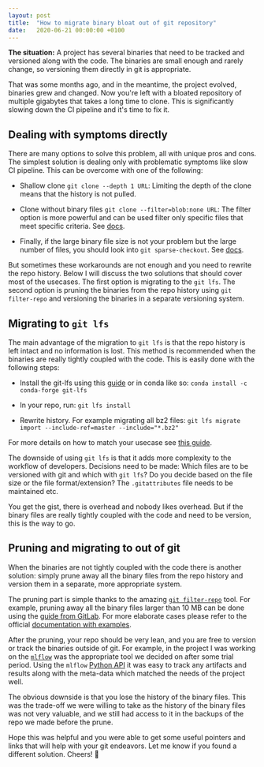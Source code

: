 ```yaml
---
layout: post
title:  "How to migrate binary bloat out of git repository"
date:   2020-06-21 00:00:00 +0100
---
```


<div class="page-body"><p id="907bc591-58b8-48fe-91c9-bfb7e0d06966" class=""><strong>The situation:</strong> A project has several binaries that need to be tracked and versioned along with the code. The binaries are small enough and rarely change, so versioning them directly in git is appropriate.</p><p id="2fee7b63-0896-4010-9121-a47da3d687af" class="">That was some months ago, and in the meantime, the project evolved, binaries grew and changed. Now you're left with a bloated repository of multiple gigabytes that takes a long time to clone. This is significantly slowing down the CI pipeline and it's time to fix it.</p><h2 id="6a23a05c-f86a-44fc-8c27-1a6fd0debdec" class="">Dealing with symptoms directly</h2><p id="4d799a62-5fcf-48b8-b398-24de358368ae" class="">There are many options to solve this problem, all with unique pros and cons. The simplest solution is dealing only with problematic symptoms like slow CI pipeline. This can be overcome with one of the following:</p><ul id="a4d928e3-99ad-4c47-8e1e-00b7fe1b5ea9" class="bulleted-list"><li>Shallow clone <code>git clone --depth 1 URL</code>: Limiting the depth of the clone means that the history is not pulled. </li></ul><ul id="bbad9cea-fc88-4976-bd08-5786bcaeb16e" class="bulleted-list"><li>Clone without binary files <code>git clone --filter=blob:none URL</code>: The filter option is more powerful and can be used filter only specific files that meet specific criteria. See <a href="https://github.com/git/git/blob/d98273ba77e1ab9ec755576bc86c716a97bf59d7/Documentation/rev-list-options.txt#L869">docs</a>.</li></ul><ul id="ac2c38f0-fc62-4ded-be0f-e3410dfb99c3" class="bulleted-list"><li>Finally, if the large binary file size is not your problem but the large number of files, you should look into <code>git sparse-checkout</code>. See <a href="https://git-scm.com/docs/git-sparse-checkout">docs</a>.</li></ul><p id="42b388e0-b311-4a54-8629-847c1966834f" class="">But sometimes these workarounds are not enough and you need to rewrite the repo history. Below I will discuss the two solutions that should cover most of the usecases. The first option is  migrating to the <code>git lfs</code>. The second option is pruning the binaries from the repo history using <code>git filter-repo</code> and versioning the binaries in a separate versioning system.</p><h2 id="95da721f-0685-4fd3-b43c-7862ef86cb85" class="">Migrating to <code>git lfs</code></h2><p id="2f6b6dd0-0b0d-4183-bb39-00efca470d21" class="">The main advantage of the migration to <code>git lfs</code> is that the repo history is left intact and no information is lost. This method is recommended when the binaries are really tightly coupled with the code. This is easily done with the following steps:</p><ul id="7a4486db-1bb5-4f5e-bb14-8302fe5b5d7e" class="bulleted-list"><li>Install the git-lfs using this <a href="https://github.com/git-lfs/git-lfs/wiki/Installation">guide</a> or in conda like so:
<code>conda install -c conda-forge git-lfs</code></li></ul><ul id="136e92fe-b98f-40ec-990b-4c213d4a09cb" class="bulleted-list"><li>In your repo, run: <code>git lfs install</code></li></ul><ul id="c37e7873-1352-4e38-9276-4ed2bfa38eb8" class="bulleted-list"><li>Rewrite history. For example migrating all bz2 files:
<code>git lfs migrate import --include-ref=master --include="*.bz2"</code></li></ul><p id="5f882e5c-d19d-459f-9677-eb3f7f128e09" class="">For more details on how to match your usecase see <a href="https://github.com/git-lfs/git-lfs/wiki/Tutorial#migrating-existing-repository-data-to-lfs">this guide</a>.</p><p id="6095bb85-e0ca-484d-82f8-869c3867f3e7" class="">The downside of using <code>git lfs</code> is that it adds more complexity to the workflow of developers. Decisions need to be made: Which files are to be versioned with git and which with <code>git lfs</code>? Do you decide based on the file size or the file format/extension? The <code>.gitattributes</code> file needs to be maintained etc.</p><p id="27da68da-cd07-4535-8c4f-60b5f5c71462" class="">You get the gist, there is overhead and nobody likes overhead. But if the binary files are really tightly coupled with the code and need to be version, this is the way to go.</p><h2 id="3b7518d8-e554-4a14-a38b-93a34c4caaa9" class="">Pruning and migrating to out of git</h2><p id="fc89422d-550b-4a9a-9200-c6f9b104e10f" class="">When the binaries are not tightly coupled with the code there is another solution: simply prune away all the binary files from the repo history and version them in a separate, more appropriate system.</p><p id="6d57c9d1-ebdf-4313-b89d-492fc83326a2" class="">The pruning part is simple thanks to the amazing <a href="https://github.com/newren/git-filter-repo"><code>git filter-repo</code></a> tool. For example, pruning away all the binary files larger than 10 MB can be done using the <a href="https://docs.gitlab.com/ee/user/project/repository/reducing_the_repo_size_using_git.html#repository-cleanup">guide from GitLab</a>. For more elaborate cases please refer to the official <a href="https://htmlpreview.github.io/?https://github.com/newren/git-filter-repo/blob/docs/html/git-filter-repo.html#EXAMPLES">documentation with examples</a>.</p><p id="f4cc1de1-b07e-40c7-9ce7-61d0622baee9" class="">After the pruning, your repo should be very lean, and you are free to version or track the binaries outside of git. For example, in the project I was working on the <a href="https://mlflow.org/"><code>mlflow</code></a> was the appropriate tool we decided on after some trial period. Using the <code>mlflow</code> <a href="https://mlflow.org/docs/latest/python_api/index.html">Python API</a> it was easy to track any artifacts and results along with the meta-data which matched the needs of the project well.</p><p id="03957dad-c639-4d19-b6dd-c83bc9bd6390" class="">The obvious downside is that you lose the history of the binary files. This was the trade-off we were willing to take as the history of the binary files was not very valuable, and we still had access to it in the backups of the repo we made before the prune.</p><p id="e8719630-30f4-47b2-8663-407561572c8d" class="">
</p><p id="76ab4e36-2b97-4d4e-94dd-fd399c6d71a0" class="">Hope this was helpful and you were able to get some useful pointers and links that will help with your git endeavors. Let me know if you found a different solution. Cheers! 🍻</p></div>
